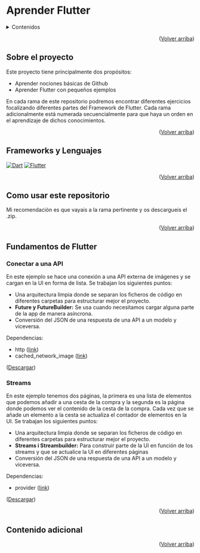 <a name="readme-top"></a>

# Aprender Flutter
<details>
  <summary>Contenidos</summary>
  <ol>
    <li>
      <a href="#sobre-el-proyecto">Sobre el proyecto</a>
    </li>    
    <li>
      <a href="#versiones">Versiones</a>
    </li>
    <li>
      <a href="#Como-usar-este-repositorio">Como usar este repositorio</a>
    </li>
    <li>
      <a href="#Fundamentos-de-Flutter">Fundamentos de Flutter</a>
      <ol>
        <li><a href="#Conectar-a-una-API">Conectar a una API</a></li>
        <li><a href="#Streams">Streams</a></li>
      </ol>
    </li>
    <li>
      <a href="#Contenido-Adicional">Contenido Adicional</a>
    </li>
  </ol>
</details>

<p align="right">(<a href="#readme-top">Volver arriba</a>)</p>

## Sobre el proyecto
Este proyecto tiene principalmente dos propósitos:
* Aprender nociones básicas de Github
* Aprender Flutter con pequeños ejemplos

En cada rama de este repositorio podremos encontrar diferentes ejercicios focalizando diferentes partes del Framework de Flutter. Cada rama adicionalmente está numerada secuencialmente para que haya un orden en el aprendizaje de dichos conocimientos.

<p align="right">(<a href="#readme-top">Volver arriba</a>)</p>

## Frameworks y Lenguajes
[![Dart][Dart.io]][Dart-url]
[![Flutter][Flutter.io]][Flutter-url]

<p align="right">(<a href="#readme-top">Volver arriba</a>)</p>

## Como usar este repositorio
Mi recomendación es que vayais a la rama pertinente y os descargueis el .zip.

<p align="right">(<a href="#readme-top">Volver arriba</a>)</p>

## Fundamentos de Flutter

### Conectar a una API
En este ejemplo se hace una conexión a una API externa de imágenes y se cargan en la UI en forma de lista. Se trabajan los siguientes puntos:
* Una arquitectura limpia donde se separan los ficheros de código en diferentes carpetas para estructurar mejor el proyecto.
* <b>Future y FutureBuilder:</b> Se usa cuando necesitamos cargar alguna parte de la app de manera asíncrona.
* Conversión del JSON de una respuesta de una API a un modelo y viceversa. 

Dependencias:
<ul> 
    <li>http (<a href="https://pub.dev/packages/http" target="_blank">link</a>)</li>
    <li>cached_network_image (<a href="https://pub.dev/packages/cached_network_image" target="_blank">link</a>)</li>
</ul>
<p>(<a href="https://github.com/ValentiCasasDiaz/FlutterSamples/archive/refs/heads/conectar_api.zip">Descargar</a>)</p>

### Streams
En este ejemplo tenemos dos páginas, la primera es una lista de elementos que podemos añadir a una cesta de la compra y la segunda es la página donde podemos ver el contenido de la cesta de la compra. Cada vez que se añade un elemento a la cesta se actualiza el contador de elementos en la UI. Se trabajan los siguientes puntos:
* Una arquitectura limpia donde se separan los ficheros de código en diferentes carpetas para estructurar mejor el proyecto.
* <b>Streams i Streambuilder:</b> Para construir parte de la UI en función de los streams y que se actualice la UI en diferentes páginas
* Conversión del JSON de una respuesta de una API a un modelo y viceversa. 

Dependencias:
<ul> 
    <li>provider (<a href="https://pub.dev/packages/provider" target="_blank">link</a>)</li>
</ul>
<p>(<a href="https://github.com/ValentiCasasDiaz/FlutterSamples/archive/refs/heads/streams.zip">Descargar</a>)</p>

<p align="right">(<a href="#readme-top">Volver arriba</a>)</p>

## Contenido adicional

<p align="right">(<a href="#readme-top">Volver arriba</a>)</p>

<!-- MARKDOWN LINKS & IMAGES -->
[Flutter.io]: https://img.shields.io/badge/Flutter-blue?style=for-the-badge&logo=flutter&logoColor=white&label=3.27.3&labelColor=blue
[Flutter-url]: https://flutter.dev/
[Dart.io]: https://img.shields.io/badge/Dart%3.6.1-0175C2?style=for-the-badge&logo=dart&logoColor=white
[Dart-url]: https://dart.dev/
